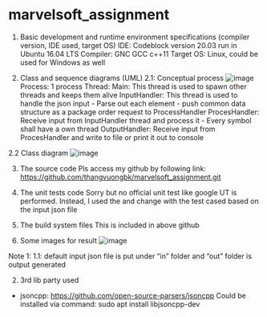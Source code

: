 # marvelsoft_assignment

1.	Basic development and runtime environment specifications (compiler version, IDE used,
target OS)
IDE: Codeblock version 20.03 run in Ubuntu 16.04 LTS
Compiler: GNC GCC c++11
Target OS: Linux, could be used for Windows as well

2.	Class and sequence diagrams (UML)
2.1: Conceptual process
![image](https://user-images.githubusercontent.com/5207168/178246999-7ca30da8-e154-4193-bf78-f465dc5ff40b.png)
Process: 1 process
Thread:
Main: This thread is used to spawn other threads and keeps them alive
InputHandler: This thread is used to handle the json input
	           - Parse out each element 
           - push common data structure as a package order request to ProcessHandler
ProcesHandler: Receive input from InputHandler thread and process it
		- Every symbol shall have a own thread 
OutputHandler: Receive input from ProcesHandler and write to file or print it out to console

2.2	Class diagram
![image](https://user-images.githubusercontent.com/5207168/178247079-f9d72509-129c-4bec-9858-d448fa1cf981.png)

3.	The source code
Pls access my github by following link:
https://github.com/thangvuongbk/marvelsoft_assignment.git

4.	The unit tests code
Sorry but no official unit test like google UT is performed. Instead, I used the and change with the test cased based on the input json file

5.	The build system files
This is included in above github

6.	Some images for result
![image](https://user-images.githubusercontent.com/5207168/178247159-42a956ca-6d0f-4a96-9d2c-e5ba3f4f7caa.png)

Note 1:
1.1: default input json file is put under “in” folder and “out” folder is output generated
 

2. 3rd lib party used
- jsoncpp: https://github.com/open-source-parsers/jsoncpp
Could be installed via command: sudo apt install libjsoncpp-dev
